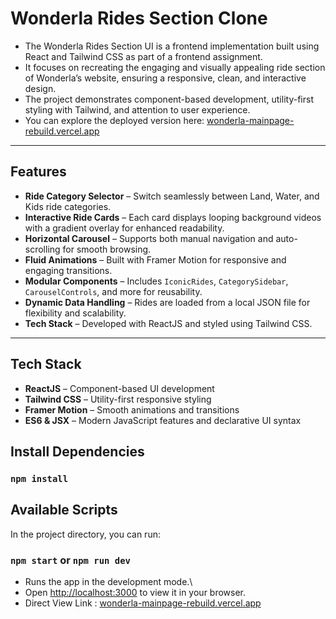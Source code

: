 #  Wonderla Rides Section Clone

- The Wonderla Rides Section UI is a frontend implementation built using React and Tailwind CSS as part of a frontend assignment.
- It focuses on recreating the engaging and visually appealing ride section of Wonderla’s website, ensuring a responsive, clean, and interactive design.
- The project demonstrates component-based development, utility-first styling with Tailwind, and attention to user experience. 
- You can explore the deployed version here: [wonderla-mainpage-rebuild.vercel.app](wonderla-mainpage-rebuild.vercel.app)
---

## Features

- **Ride Category Selector** – Switch seamlessly between Land, Water, and Kids ride categories.  
- **Interactive Ride Cards** – Each card displays looping background videos with a gradient overlay for enhanced readability.  
- **Horizontal Carousel** – Supports both manual navigation and auto-scrolling for smooth browsing.  
- **Fluid Animations** – Built with Framer Motion for responsive and engaging transitions.  
- **Modular Components** – Includes `IconicRides`, `CategorySidebar`, `CarouselControls`, and more for reusability.  
- **Dynamic Data Handling** – Rides are loaded from a local JSON file for flexibility and scalability.  
- **Tech Stack** – Developed with ReactJS and styled using Tailwind CSS.  

---

## Tech Stack

- **ReactJS** – Component-based UI development  
- **Tailwind CSS** – Utility-first responsive styling  
- **Framer Motion** – Smooth animations and transitions  
- **ES6 & JSX** – Modern JavaScript features and declarative UI syntax  

## Install Dependencies
### `npm install`

## Available Scripts
In the project directory, you can run:
### `npm start` or `npm run dev`

- Runs the app in the development mode.\
- Open [http://localhost:3000](http://localhost:3000) to view it in your browser.
- Direct View Link :  [wonderla-mainpage-rebuild.vercel.app](wonderla-mainpage-rebuild.vercel.app)
 

